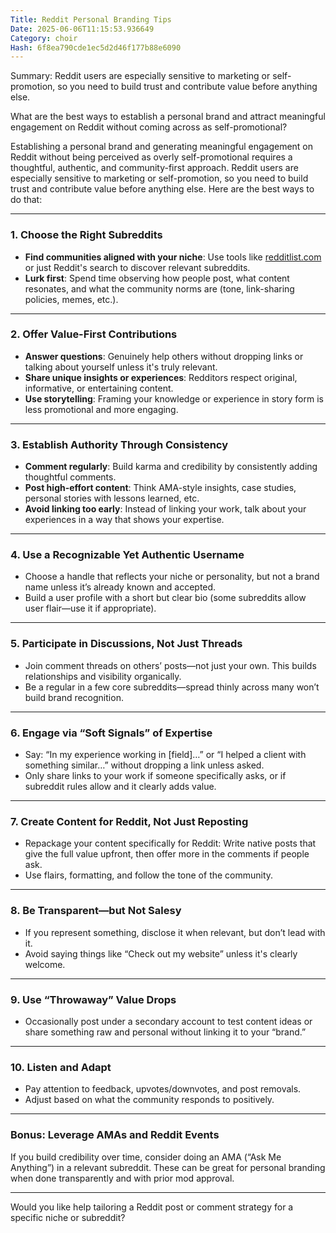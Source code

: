 ```yaml
---
Title: Reddit Personal Branding Tips
Date: 2025-06-06T11:15:53.936649
Category: choir
Hash: 6f8ea790cde1ec5d2d46f177b88e6090
---
```

Summary: Reddit users are especially sensitive to marketing or self-promotion, so you need to build trust and contribute value before anything else.

What are the best ways to establish a personal brand and attract meaningful engagement on Reddit without coming across as self-promotional?

Establishing a personal brand and generating meaningful engagement on Reddit without being perceived as overly self-promotional requires a thoughtful, authentic, and community-first approach. Reddit users are especially sensitive to marketing or self-promotion, so you need to build trust and contribute value before anything else. Here are the best ways to do that:

---

### **1. Choose the Right Subreddits**
- **Find communities aligned with your niche**: Use tools like [redditlist.com](http://redditlist.com) or just Reddit's search to discover relevant subreddits.
- **Lurk first**: Spend time observing how people post, what content resonates, and what the community norms are (tone, link-sharing policies, memes, etc.).

---

### **2. Offer Value-First Contributions**
- **Answer questions**: Genuinely help others without dropping links or talking about yourself unless it's truly relevant.
- **Share unique insights or experiences**: Redditors respect original, informative, or entertaining content.
- **Use storytelling**: Framing your knowledge or experience in story form is less promotional and more engaging.

---

### **3. Establish Authority Through Consistency**
- **Comment regularly**: Build karma and credibility by consistently adding thoughtful comments.
- **Post high-effort content**: Think AMA-style insights, case studies, personal stories with lessons learned, etc.
- **Avoid linking too early**: Instead of linking your work, talk about your experiences in a way that shows your expertise.

---

### **4. Use a Recognizable Yet Authentic Username**
- Choose a handle that reflects your niche or personality, but not a brand name unless it’s already known and accepted.
- Build a user profile with a short but clear bio (some subreddits allow user flair—use it if appropriate).

---

### **5. Participate in Discussions, Not Just Threads**
- Join comment threads on others’ posts—not just your own. This builds relationships and visibility organically.
- Be a regular in a few core subreddits—spread thinly across many won’t build brand recognition.

---

### **6. Engage via “Soft Signals” of Expertise**
- Say: “In my experience working in [field]…” or “I helped a client with something similar…” without dropping a link unless asked.
- Only share links to your work if someone specifically asks, or if subreddit rules allow and it clearly adds value.

---

### **7. Create Content for Reddit, Not Just Reposting**
- Repackage your content specifically for Reddit: Write native posts that give the full value upfront, then offer more in the comments if people ask.
- Use flairs, formatting, and follow the tone of the community.

---

### **8. Be Transparent—but Not Salesy**
- If you represent something, disclose it when relevant, but don’t lead with it.
- Avoid saying things like “Check out my website” unless it's clearly welcome.

---

### **9. Use “Throwaway” Value Drops**
- Occasionally post under a secondary account to test content ideas or share something raw and personal without linking it to your “brand.”

---

### **10. Listen and Adapt**
- Pay attention to feedback, upvotes/downvotes, and post removals.
- Adjust based on what the community responds to positively.

---

### Bonus: Leverage AMAs and Reddit Events
If you build credibility over time, consider doing an AMA (“Ask Me Anything”) in a relevant subreddit. These can be great for personal branding when done transparently and with prior mod approval.

---

Would you like help tailoring a Reddit post or comment strategy for a specific niche or subreddit?